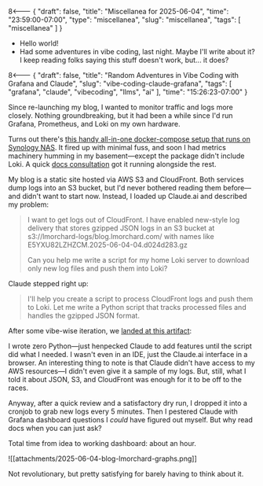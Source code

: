 8<--- { "draft": false, "title": "Miscellanea for 2025-06-04", "time": "23:59:00-07:00", "type": "miscellanea", "slug": "miscellanea", "tags": [ "miscellanea" ] }

- Hello world!
- Had some adventures in vibe coding, last night. Maybe I'll write about it? I keep reading folks saying this stuff doesn't work, but... it does?

8<--- { "draft": false, "title": "Random Adventures in Vibe Coding with Grafana and Claude", "slug": "vibe-coding-claude-grafana", "tags": [ "grafana", "claude", "vibecoding", "llms", "ai" ], "time": "15:26:23-07:00" }

Since re-launching my blog, I wanted to monitor traffic and logs more closely. Nothing groundbreaking, but it had been a while since I'd run Grafana, Prometheus, and Loki on my own hardware.

Turns out there's [this handy all-in-one docker-compose setup that runs on Synology NAS](https://github.com/ddiiwoong/synology-prometheus). It fired up with minimal fuss, and soon I had metrics machinery humming in my basement—except the package didn't include Loki. A quick [docs consultation](https://grafana.com/docs/loki/latest/setup/install/docker/) got it running alongside the rest.

My blog is a static site hosted via AWS S3 and CloudFront. Both services dump logs into an S3 bucket, but I'd never bothered reading them before—and didn't want to start now. Instead, I loaded up Claude.ai and described my problem:

> I want to get logs out of CloudFront. I have enabled new-style log delivery that stores gzipped JSON logs in an S3 bucket at s3://lmorchard-logs/blog.lmorchard.com/ with names like E5YXU82LZHZCM.2025-06-04-04.d024d283.gz
> 
> Can you help me write a script for my home Loki server to download only new log files and push them into Loki?

Claude stepped right up:

>  I'll help you create a script to process CloudFront logs and push them to Loki. Let me write a Python script that tracks processed files and handles the gzipped JSON format.

After some vibe-wise iteration, we [landed at this artifact](https://claude.ai/public/artifacts/9fa52759-3b21-4e5a-a854-222d1696802b):

<script src="https://gist.github.com/lmorchard/97c532df654d6e135cf7ce4f1ad8846a.js"></script>

I wrote zero Python—just henpecked Claude to add features until the script did what I needed. I wasn't even in an IDE, just the Claude.ai interface in a browser. An interesting thing to note is that Claude didn't have access to my AWS resources—I didn't even give it a sample of my logs. But, still, what I told it about JSON, S3, and CloudFront was enough for it to be off to the races.

Anyway, after a quick review and a satisfactory dry run, I dropped it into a cronjob to grab new logs every 5 minutes. Then I pestered Claude with Grafana dashboard questions I _could_ have figured out myself. But why read docs when you can just ask?

Total time from idea to working dashboard: about an hour.

![[attachments/2025-06-04-blog-lmorchard-graphs.png]]

Not revolutionary, but pretty satisfying for barely having to think about it.
